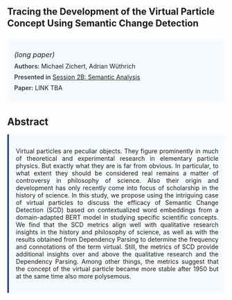 
<style>    
    h2 {
        margin-top: 0;
        margin-bottom: 1.5rem;
        line-height: 1.3;
    }
    
    h3 {
        margin-top: 2rem;
        margin-bottom: 1rem;
        font-size: 1.4rem;
        font-weight:bold;
    }
    
    .metadata {
        background-color: #f7fafc;
        padding: 1rem;
        border-radius: 6px;
        margin-bottom: 2rem;
    }
    
    .metadata p {
        margin: 0.5rem 0;
    }
    
    .abstract {
        text-align: justify;
        padding: 1rem;
        background-color: #f7fafc;
        border-left: 4px solid #2c5282;
        border-radius: 0 6px 6px 0;
    }
    
    strong {
        color: #2d3748;
        font-weight: 600;
    }
</style>
<main role="main">
<h2>Tracing the Development of the Virtual Particle Concept Using Semantic Change Detection</h2>

<section class="metadata">
<p style='font-size:1rem'><i>(long paper)</i></p>
<p><strong>Authors:</strong> Michael Zichert, Adrian Wüthrich</p>
<p><strong>Presented in</strong> <a href="/programme/#session2B">Session 2B: Semantic Analysis</a></p>
<p><strong>Paper:</strong> LINK TBA</p>
</section>

<section>
<h3>Abstract</h3>
<div class="abstract">
<p>Virtual particles are peculiar objects. They figure prominently in much of theoretical and experimental research in elementary particle physics. But exactly what they are is far from obvious. In particular, to what extent they should be considered  real  remains a matter of controversy in philosophy of science. Also their origin and development has only recently come into focus of scholarship in the history of science. In this study, we propose using the intriguing case of virtual particles to discuss the efficacy of Semantic Change Detection (SCD) based on contextualized word embeddings from a domain-adapted BERT model in studying specific scientific concepts. We find that the SCD metrics align well with qualitative research insights in the history and philosophy of science, as well as with the results obtained from Dependency Parsing to determine the frequency and connotations of the term  virtual. Still, the metrics of SCD provide additional insights over and above the qualitative research and the Dependency Parsing. Among other things, the metrics suggest that the concept of the virtual particle became more stable after 1950 but at the same time also more polysemous.</p>
</div>
</section>
</main>